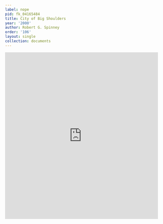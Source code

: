 ```yaml
---
label: nope
pid: fk_04165484
title: City of Big Shoulders
year: '2000'
author: Robert G. Spinney
order: '106'
layout: single
collection: documents
---
```

<iframe src="https://northwestern.app.box.com/embed/s/6y4899acz0ue5ayf9j8xwk2gj8jt9i69?sortColumn=date&view=list" width="100%" height="550" frameborder="0" allowfullscreen webkitallowfullscreen msallowfullscreen></iframe>
